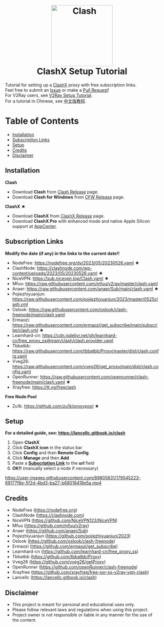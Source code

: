 <h1 align="center">
  <img src="https://github.com/Dreamacro/clash/raw/master/docs/logo.png" alt="Clash" width="200">
  <br>
  ClashX Setup Tutorial
  <br>
</h1>

<!-- newly added! -->
<!-- ![Vistors](https://visitor-badge.laobi.icu/badge?page_id=WilliamStar007.ClashX-V2Ray-TopFreeProxy) -->
<!-- ![LICENSE](https://img.shields.io/badge/license-MIT-green.svg) -->

Tutorial for setting up a [ClashX](https://github.com/yichengchen/clashX) proxy with free subscription links.  
Feel free to submit an [Issue](https://github.com/WilliamStar007/ClashX-TopFreeProxy/issues) or make a [Pull Request](https://github.com/WilliamStar007/ClashX-TopFreeProxy/pulls)!  
For V2Ray users, see [V2Ray Setup Tutorial](https://github.com/WilliamStar007/ClashX-TopFreeProxy/blob/main/v2ray.md).  
For a tutorial in Chinese, see [中文版教程](https://github.com/WilliamStar007/ClashX-TopFreeProxy/blob/main/clash%E4%B8%AD%E6%96%87%E7%89%88.md).

# Table of Contents
* [Installation](#installation)
* [Subscription Links](#subscription-links)
* [Setup](#setup)
* [Credits](#credits)
* [Disclaimer](#disclaimer)

## Installation
**Clash**
* Download **Clash** from [Clash Release](https://github.com/Dreamacro/clash/releases) page.
* Download **Clash for Windows** from [CFW Release](https://github.com/Fndroid/clash_for_windows_pkg/releases) page.

**ClashX ★**
* Download **ClashX** from [ClashX Release](https://github.com/yichengchen/clashX/releases) page.
* Download **ClashX Pro** with enhanced mode and native Apple Silicon support at [AppCenter](https://install.appcenter.ms/users/clashx/apps/clashx-pro/distribution_groups/public).

## Subscription Links
**Modify the date (if any) in the links to the current date!!**

* NodeFree: https://nodefree.org/dy/2023/05/20230526.yaml ★
* ClashNode: https://clashnode.com/wp-content/uploads/2023/05/20230526.yaml ★
* NiceVPN: https://sub.nicevpn.top/Clash.yaml ★
* Mfuu: https://raw.githubusercontent.com/mfuu/v2ray/master/clash.yaml
* Anaer: https://raw.githubusercontent.com/anaer/Sub/main/clash.yaml ★
* Pojiezhiyuanjun: https://raw.githubusercontent.com/pojiezhiyuanjun/2023/master/0525clash.yml
* Oslook: https://raw.githubusercontent.com/oslook/clash-freenode/main/clash.yaml
* Ermaozi: https://raw.githubusercontent.com/ermaozi/get_subscribe/main/subscribe/clash.yml ★
* Learnhard-cn: https://cdn.jsdelivr.net/gh/learnhard-cn/free_proxy_ss@main/clash/clash.provider.yaml
* Tbbatbb: https://raw.githubusercontent.com/tbbatbb/Proxy/master/dist/clash.config.yaml
* Vveg26: https://raw.githubusercontent.com/vveg26/get_proxy/main/dist/clash.config.yaml
* OpenRunner: https://raw.githubusercontent.com/openrunner/clash-freenode/main/clash.yaml ★
* Xrayfree: https://tt.vg/freeclash

**Free Node Pool**
* Zu1k: https://github.com/zu1k/proxypool ★

## Setup
**For a detailed guide, see: https://lancellc.gitbook.io/clash**

1. Open **ClashX**
2. Click **ClashX icon** in the status bar
3. Click **Config** and then **Remote Config**
4. Click **Manage** and then **Add**
5. Paste a **[Subscription Link](#subscription-links)** to the **url** field
6. **OK!!** (manually select a node if necessary)

https://user-images.githubusercontent.com/89805831/179545223-69177f8e-5f2d-4bd3-ba27-b68018418e5a.mp4

## Credits
* NodeFree (https://nodefree.org)
* ClashNode (https://clashnode.com)
* NiceVPN (https://github.com/NiceVPN123/NiceVPN)
* Mfuu (https://github.com/mfuu/v2ray)
* Anaer (https://github.com/anaer/Sub)
* Pojiezhiyuanjun (https://github.com/pojiezhiyuanjun/2023)
* Oslook (https://github.com/oslook/clash-freenode)
* Ermaozi (https://github.com/ermaozi/get_subscribe)
* Learnhard-cn (https://github.com/learnhard-cn/free_proxy_ss)
* Tbbatbb (https://github.com/tbbatbb/Proxy)
* Vveg26 (https://github.com/vveg26/getProxy)
* OpenRunner (https://github.com/openRunner/clash-freenode)
* Xrayfree (https://github.com/xrayfree/free-ssr-ss-v2ray-vpn-clash)
* Lancellc (https://lancellc.gitbook.io/clash)

<!-- Archived Reference:
https://github.com/gooooooooooooogle/Clash-Config 
https://proxies.bihai.cf 
https://fq.lonxin.net 
https://github.com/kxswa/k -->

## Disclaimer
* This project is meant for personal and educational uses only.
* Please follow relevant laws and regulations when using this project.
* Project owner is not responsible or liable in any manner for the use of the content.  

<!--
[![Star History Chart](https://api.star-history.com/svg?repos=WilliamStar007/ClashX-TopFreeProxy&type=Date)](https://star-history.com/#WilliamStar007/ClashX-TopFreeProxy&Date)
-->
